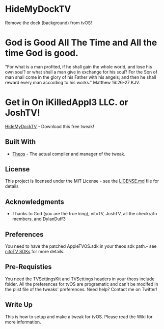 # HideMyDockTV
Remove the dock (background) from tvOS!

# God is Good All The Time and All the time God is good.
"For what is a man profited, if he shall gain the whole world, and lose his own soul? or what shall a man give in exchange for his soul?
For the Son of man shall come in the glory of his Father with his angels; and then he shall reward every man according to his works." Matthew 16:26-27 KJV.


# Get in On iKilledAppl3 LLC. or JoshTV!

[HideMyDockTV](https://toxicappl3.github.io/tvrepo/) - Download this free tweak!

## Built With

* [Theos](https://github.com/theos/theos) - The actual compiler and manager of the tweak.

## License

This project is licensed under the MIT License - see the [LICENSE.md](LICENSE.md) file for details

## Acknowledgments

* Thanks to God (you are the true king), nitoTV, JoshTV, all the checkra1n members, and DylanDuff3 

## Preferences 
You need to have the patched AppleTVOS.sdk in your theos sdk path.- see [nitoTV SDKs](https://github.com/lechium/sdks) for more details.

## Pre-Requisties 
You need the TVSettingsKit and TVSettings headers in your theos include folder.
All the preferences for tvOS are programatic and can't be modifed in the plist file of the tweaks' preferences. 
Need help? Contact me on Twitter!

## Write Up 
This is how to setup and make a tweak for tvOS. 
Please read the Wiki for more information.
